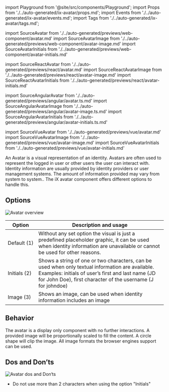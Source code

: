 import Playground from '@site/src/components/Playground';
import Props from './../auto-generated/ix-avatar/props.md';
import Events from './../auto-generated/ix-avatar/events.md';
import Tags from './../auto-generated/ix-avatar/tags.md';

import SourceAvatar from './../auto-generated/previews/web-component/avatar.md'
import SourceAvatarImage from './../auto-generated/previews/web-component/avatar-image.md'
import SourceAvatarInitials from './../auto-generated/previews/web-component/avatar-initials.md'

import SourceReactAvatar from './../auto-generated/previews/react/avatar.md'
import SourceReactAvatarImage from './../auto-generated/previews/react/avatar-image.md'
import SourceReactAvatarInitials from './../auto-generated/previews/react/avatar-initials.md'

import SourceAngularAvatar from './../auto-generated/previews/angular/avatar.ts.md'
import SourceAngularAvatarImage from './../auto-generated/previews/angular/avatar-image.ts.md'
import SourceAngularAvatarInitials from './../auto-generated/previews/angular/avatar-initials.ts.md'

import SourceVueAvatar from './../auto-generated/previews/vue/avatar.md'
import SourceVueAvatarImage from './../auto-generated/previews/vue/avatar-image.md'
import SourceVueAvatarInitials from './../auto-generated/previews/vue/avatar-initials.md'

An Avatar is a visual representation of an identity. Avatars are often used to represent the logged in user or other users the user can interact with. Identity information are usually provided by identity providers or user management systems. The amount of information provided may vary from system to system.. The iX avatar component offers different options to handle this.

## Options

![Avatar overview](https://www.figma.com/file/wEptRgAezDU1z80Cn3eZ0o/iX-Pattern-Illustrations?type=design&node-id=963-565&mode=design&t=M9CowfOcGyqnSycV-4)

| Option                    | Description and usage                                                                                        |
| -------------------------- | ------------------------------------------------------------------------------------------------------------ |
| Default (1)  | Without any set option the visual is just a predefined placeholder graphic, it can be used when identity information are unavailable or cannot be used for other reasons.|
| Initials (2) | Shows a string of one or two characters, can be used when only textual information are available. Examples: initials of user’s first and last name (JD for John Doe), first character of the username (J for johndoe)|
| Image (3)    | Shows an image, can be used when identity information includes an image|
 
## Behavior
The avatar is a display only component with no further interactions. A provided image will be proportionally scaled to fill the content. A circle shape will clip the image. All image formats the browser engines support can be used.

## Dos and Don’ts

![Avatar dos and Don‘ts](https://www.figma.com/file/wEptRgAezDU1z80Cn3eZ0o/iX-Pattern-Illustrations?type=design&node-id=975-13&mode=design&t=SxUA6AcHswBAiIzi-4)

- Do not use more than 2 characters when using the option "Initials"
